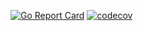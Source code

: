 [![Go Report Card](https://goreportcard.com/badge/github.com/spoletum/annales)](https://goreportcard.com/report/github.com/spoletum/annales)
[![codecov](https://codecov.io/github/spoletum/annales/branch/main/graph/badge.svg?token=LJHQDIPRQH)](https://codecov.io/github/spoletum/annales)